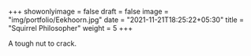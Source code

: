 +++
showonlyimage = false
draft = false
image = "img/portfolio/Eekhoorn.jpg"
date = "2021-11-21T18:25:22+05:30"
title = "Squirrel Philosopher"
weight = 5
+++

A tough nut to crack.